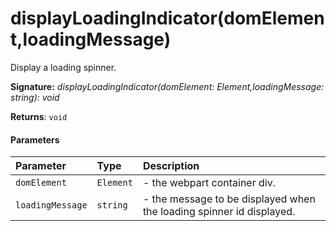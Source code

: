 # displayLoadingIndicator(domElement,loadingMessage)

Display a loading spinner.

**Signature:** _displayLoadingIndicator(domElement: Element,loadingMessage: string): void_

**Returns**: `void`



#### Parameters


| Parameter	   | Type    | Description |
|:-------------|:---------------|:------------|
| `domElement`    | `Element` | - the webpart container div. |
| `loadingMessage`    | `string` | - the message to be displayed when the loading spinner id displayed. |

